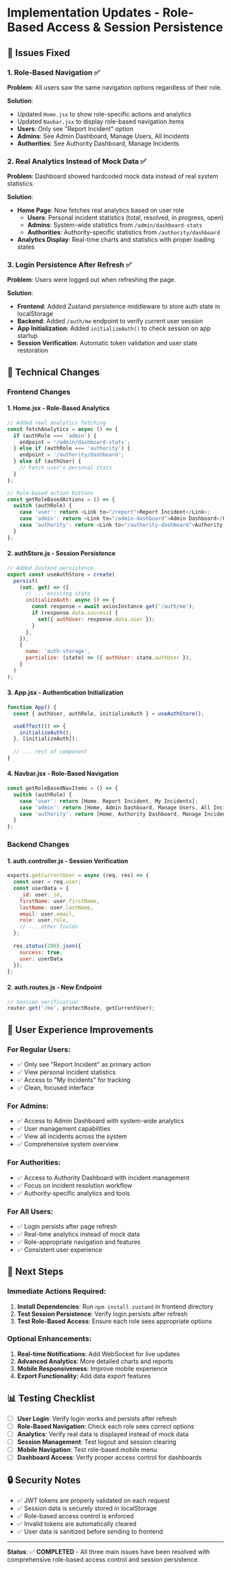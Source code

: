 # Implementation Updates - Role-Based Access & Session Persistence

## 🎯 **Issues Fixed**

### 1. **Role-Based Navigation** ✅
**Problem**: All users saw the same navigation options regardless of their role.

**Solution**: 
- Updated `Home.jsx` to show role-specific actions and analytics
- Updated `Navbar.jsx` to display role-based navigation items
- **Users**: Only see "Report Incident" option
- **Admins**: See Admin Dashboard, Manage Users, All Incidents
- **Authorities**: See Authority Dashboard, Manage Incidents

### 2. **Real Analytics Instead of Mock Data** ✅
**Problem**: Dashboard showed hardcoded mock data instead of real system statistics.

**Solution**:
- **Home Page**: Now fetches real analytics based on user role
  - **Users**: Personal incident statistics (total, resolved, in progress, open)
  - **Admins**: System-wide statistics from `/admin/dashboard-stats`
  - **Authorities**: Authority-specific statistics from `/authority/dashboard`
- **Analytics Display**: Real-time charts and statistics with proper loading states

### 3. **Login Persistence After Refresh** ✅
**Problem**: Users were logged out when refreshing the page.

**Solution**:
- **Frontend**: Added Zustand persistence middleware to store auth state in localStorage
- **Backend**: Added `/auth/me` endpoint to verify current user session
- **App Initialization**: Added `initializeAuth()` to check session on app startup
- **Session Verification**: Automatic token validation and user state restoration

## 🔧 **Technical Changes**

### Frontend Changes

#### 1. **Home.jsx** - Role-Based Analytics
```javascript
// Added real analytics fetching
const fetchAnalytics = async () => {
  if (authRole === 'admin') {
    endpoint = '/admin/dashboard-stats';
  } else if (authRole === 'authority') {
    endpoint = '/authority/dashboard';
  } else if (authUser) {
    // Fetch user's personal stats
  }
};

// Role-based action buttons
const getRoleBasedActions = () => {
  switch (authRole) {
    case 'user': return <Link to="/report">Report Incident</Link>;
    case 'admin': return <Link to="/admin-dashboard">Admin Dashboard</Link>;
    case 'authority': return <Link to="/authority-dashboard">Authority Dashboard</Link>;
  }
};
```

#### 2. **authStore.js** - Session Persistence
```javascript
// Added Zustand persistence
export const useAuthStore = create(
  persist(
    (set, get) => ({
      // ... existing state
      initializeAuth: async () => {
        const response = await axiosInstance.get('/auth/me');
        if (response.data.success) {
          set({ authUser: response.data.user });
        }
      },
    }),
    {
      name: 'auth-storage',
      partialize: (state) => ({ authUser: state.authUser }),
    }
  )
);
```

#### 3. **App.jsx** - Authentication Initialization
```javascript
function App() {
  const { authUser, authRole, initializeAuth } = useAuthStore();

  useEffect(() => {
    initializeAuth();
  }, [initializeAuth]);
  
  // ... rest of component
}
```

#### 4. **Navbar.jsx** - Role-Based Navigation
```javascript
const getRoleBasedNavItems = () => {
  switch (authRole) {
    case 'user': return [Home, Report Incident, My Incidents];
    case 'admin': return [Home, Admin Dashboard, Manage Users, All Incidents];
    case 'authority': return [Home, Authority Dashboard, Manage Incidents];
  }
};
```

### Backend Changes

#### 1. **auth.controller.js** - Session Verification
```javascript
exports.getCurrentUser = async (req, res) => {
  const user = req.user;
  const userData = {
    _id: user._id,
    firstName: user.firstName,
    lastName: user.lastName,
    email: user.email,
    role: user.role,
    // ... other fields
  };
  
  res.status(200).json({
    success: true,
    user: userData
  });
};
```

#### 2. **auth.routes.js** - New Endpoint
```javascript
// Session verification
router.get('/me', protectRoute, getCurrentUser);
```

## 🎨 **User Experience Improvements**

### **For Regular Users**:
- ✅ Only see "Report Incident" as primary action
- ✅ View personal incident statistics
- ✅ Access to "My Incidents" for tracking
- ✅ Clean, focused interface

### **For Admins**:
- ✅ Access to Admin Dashboard with system-wide analytics
- ✅ User management capabilities
- ✅ View all incidents across the system
- ✅ Comprehensive system overview

### **For Authorities**:
- ✅ Access to Authority Dashboard with incident management
- ✅ Focus on incident resolution workflow
- ✅ Authority-specific analytics and tools

### **For All Users**:
- ✅ Login persists after page refresh
- ✅ Real-time analytics instead of mock data
- ✅ Role-appropriate navigation and features
- ✅ Consistent user experience

## 🚀 **Next Steps**

### **Immediate Actions Required**:
1. **Install Dependencies**: Run `npm install zustand` in frontend directory
2. **Test Session Persistence**: Verify login persists after refresh
3. **Test Role-Based Access**: Ensure each role sees appropriate options

### **Optional Enhancements**:
1. **Real-time Notifications**: Add WebSocket for live updates
2. **Advanced Analytics**: More detailed charts and reports
3. **Mobile Responsiveness**: Improve mobile experience
4. **Export Functionality**: Add data export features

## 📊 **Testing Checklist**

- [ ] **User Login**: Verify login works and persists after refresh
- [ ] **Role-Based Navigation**: Check each role sees correct options
- [ ] **Analytics**: Verify real data is displayed instead of mock data
- [ ] **Session Management**: Test logout and session clearing
- [ ] **Mobile Navigation**: Test role-based mobile menu
- [ ] **Dashboard Access**: Verify proper access control for dashboards

## 🔒 **Security Notes**

- ✅ JWT tokens are properly validated on each request
- ✅ Session data is securely stored in localStorage
- ✅ Role-based access control is enforced
- ✅ Invalid tokens are automatically cleared
- ✅ User data is sanitized before sending to frontend

---

**Status**: ✅ **COMPLETED** - All three main issues have been resolved with comprehensive role-based access control and session persistence. 